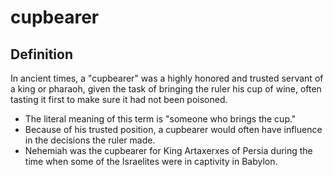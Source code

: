 # cupbearer

## Definition

In ancient times, a "cupbearer" was a highly honored and trusted servant of a king or pharaoh, given the task of bringing the ruler his cup of wine, often tasting it first to make sure it had not been poisoned.

* The literal meaning of this term is "someone who brings the cup."
* Because of his trusted position, a cupbearer would often have influence in the decisions the ruler made.
* Nehemiah was the cupbearer for King Artaxerxes of Persia during the time when some of the Israelites were in captivity in Babylon.